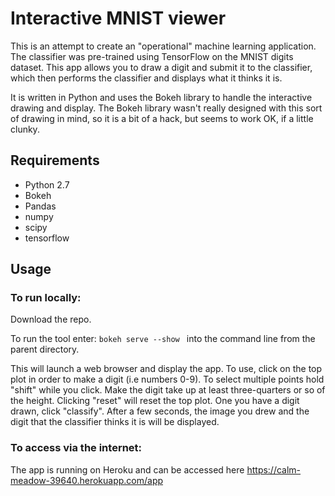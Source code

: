 # Interactive MNIST viewer

This is an attempt to create an "operational" machine learning application.  The classifier was pre-trained using TensorFlow on the MNIST digits dataset.  This app allows you to draw a digit and submit it to the classifier, which then performs the classifier and displays what it thinks it is.  

It is written in Python and uses the Bokeh library to handle the interactive drawing and display.  The Bokeh library wasn't really designed with this sort of drawing in mind, so it is a bit of a hack, but seems to work OK, if a little clunky. 

## Requirements

* Python 2.7
* Bokeh 
* Pandas  
* numpy
* scipy
* tensorflow


## Usage
### To run locally:

Download the repo.


To run the tool enter: `bokeh serve --show ` into the command line from the parent directory.

This will launch a web browser and display the app.  To use, click on the top plot in order to make a digit (i.e numbers 0-9).  To select multiple points hold "shift" while you click.  Make the digit take up at least three-quarters or so of the height. Clicking "reset" will reset the top plot.  One you have a digit drawn, click "classify".  After a few seconds, the image you drew and the digit that the classifier thinks it is will be displayed.

### To access via the internet:

The app is running on Heroku and can be accessed here https://calm-meadow-39640.herokuapp.com/app
 
